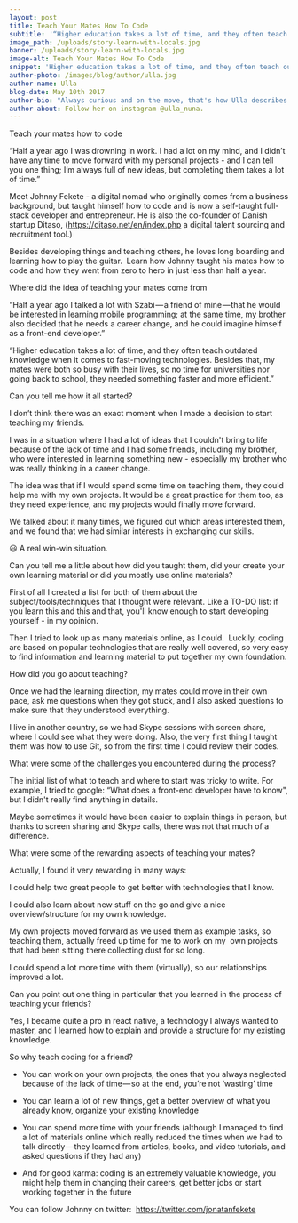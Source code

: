 ```yaml
---
layout: post
title: Teach Your Mates How To Code
subtitle: '“Higher education takes a lot of time, and they often teach outdated knowledge when it comes to fast-moving technologies. Besides that, my mates were both so busy with their lives, so no time for universities nor going back to school, they needed something faster and more efficient.”'
image_path: /uploads/story-learn-with-locals.jpg
banner: /uploads/story-learn-with-locals.jpg
image-alt: Teach Your Mates How To Code
snippet: 'Higher education takes a lot of time, and they often teach outdated knowledge when it comes to fast-moving technologies. Besides that, my mates were both so busy with their lives, so no time for universities nor going back to school, they needed something faster and more efficient.”'
author-photo: /images/blog/author/ulla.jpg
author-name: Ulla
blog-date: May 10th 2017
author-bio: "Always curious and on the move, that's how Ulla describes herself. She is a passionate traveler and digital nomad and also the founder of Learn With Locals."
author-about: Follow her on instagram @ulla_nuna.
---
```



Teach your mates how to code

“Half a year ago I was drowning in work. I had a lot on my mind, and I didn’t have any time to move forward with my personal projects - and I can tell you one thing; I’m always full of new ideas, but completing them takes a lot of time.”

Meet Johnny Fekete - a digital nomad who originally comes from a business background, but taught himself how to code and is now a self-taught full-stack developer and entrepreneur. He is also the co-founder of Danish startup Ditaso, (https://ditaso.net/en/index.php a digital talent sourcing and recruitment tool.)

Besides developing things and teaching others, he loves long boarding and learning how to play the guitar.  Learn how Johnny taught his mates how to code and how they went from zero to hero in just less than half a year.

Where did the idea of teaching your mates come from

“Half a year ago I talked a lot with Szabi — a friend of mine — that he would be interested in learning mobile programming; at the same time, my brother also decided that he needs a career change, and he could imagine himself as a front-end developer.”

“Higher education takes a lot of time, and they often teach outdated knowledge when it comes to fast-moving technologies. Besides that, my mates were both so busy with their lives, so no time for universities nor going back to school, they needed something faster and more efficient.”

Can you tell me how it all started?

I don’t think there was an exact moment when I made a decision to start teaching my friends.

I was in a situation where I had a lot of ideas that I couldn't bring to life because of the lack of time and I had some friends, including my brother, who were interested in learning something new - especially my brother who was really thinking in a career change.

The idea was that if I would spend some time on teaching them, they could help me with my own projects. It would be a great practice for them too, as they need experience, and my projects would finally move forward.

We talked about it many times, we figured out which areas interested them, and we found that we had similar interests in exchanging our skills.

😃 A real win-win situation.

Can you tell me a little about how did you taught them, did your create your own learning material or did you mostly use online materials?

First of all I created a list for both of them about the subject/tools/techniques that I thought were relevant. Like a TO-DO list: if you learn this and this and that, you'll know enough to start developing yourself - in my opinion.

Then I tried to look up as many materials online, as I could.  Luckily, coding are based on popular technologies that are really well covered, so very easy to find information and learning material to put together my own foundation.

How did you go about teaching?

Once we had the learning direction, my mates could move in their own pace, ask me questions when they got stuck, and I also asked questions to make sure that they understood everything.

I live in another country, so we had Skype sessions with screen share, where I could see what they were doing. Also, the very first thing I taught them was how to use Git, so from the first time I could review their codes.

What were some of the challenges you encountered during the process?

The initial list of what to teach and where to start was tricky to write. For example, I tried to google: “What does a front-end developer have to know", but I didn't really find anything in details.

Maybe sometimes it would have been easier to explain things in person, but thanks to screen sharing and Skype calls, there was not that much of a difference.

What were some of the rewarding aspects of teaching your mates?

Actually, I found it very rewarding in many ways:

I could help two great people to get better with technologies that I know.

I could also learn about new stuff on the go and give a nice overview/structure for my own knowledge.

My own projects moved forward as we used them as example tasks, so teaching them, actually freed up time for me to work on my  own projects that had been sitting there collecting dust for so long.

I could spend a lot more time with them (virtually), so our relationships improved a lot.

Can you point out one thing in particular that you learned in the process of teaching your friends?

Yes, I became quite a pro in react native, a technology I always wanted to master, and I learned how to explain and provide a structure for my existing knowledge.

So why teach coding for a friend?

* You can work on your own projects, the ones that you always neglected because of the lack of time — so at the end, you’re not ‘wasting’ time

* You can learn a lot of new things, get a better overview of what you already know, organize your existing knowledge

* You can spend more time with your friends (although I managed to find a lot of materials online which really reduced the times when we had to talk directly — they learned from articles, books, and video tutorials, and asked questions if they had any)

* And for good karma: coding is an extremely valuable knowledge, you might help them in changing their careers, get better jobs or start working together in the future

You can follow Johnny on twitter:  https://twitter.com/jonatanfekete